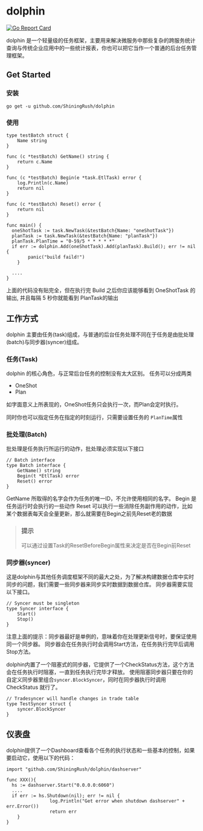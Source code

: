 # dolphin
[![Go Report Card](https://goreportcard.com/badge/github.com/ShiningRush/dolphin)](https://goreportcard.com/report/github.com/ShiningRush/dolphin)

dolphin 是一个轻量级的任务框架，主要用来解决微服务中那些复杂的跨服务统计查询与传统企业应用中的一些统计报表，你也可以把它当作一个普通的后台任务管理框架。

## Get Started

### 安装

```
go get -u github.com/ShiningRush/dolphin
```

### 使用

```
type testBatch struct {
	Name string
}

func (c *testBatch) GetName() string {
	return c.Name
}

func (c *testBatch) Begin(e *task.EtlTask) error {
	log.Println(c.Name)
	return nil
}

func (c *testBatch) Reset() error {
	return nil
}

func main() {
  oneShotTask := task.NewTask(&testBatch{Name: "oneShotTask"})
  planTask := task.NewTask(&testBatch{Name: "planTask"})
  planTask.PlanTime = "0-59/5 * * * * *" 
  if err := dolphin.Add(oneShotTask).Add(planTask).Build(); err != nil {
		panic("build faild!")
	}
  
  ....
}

```

上面的代码没有贴完全，但在执行完 Build 之后你应该能够看到 OneShotTask 的输出, 并且每隔 5 秒你就能看到 PlanTask的输出

## 工作方式
dolphin 主要由任务(task)组成，与普通的后台任务处理不同在于任务是由批处理(batch)与同步器(syncer)组成。

### 任务(Task)

dolphin 的核心角色，与正常后台任务的控制没有太大区别。
任务可以分成两类

- OneShot
- Plan

如字面意义上所表现的，OneShot任务只会执行一次，而Plan会定时执行。

同时你也可以指定任务在指定的时刻运行，只需要设置任务的 `PlanTime`属性

### 批处理(Batch)

批处理是任务执行所运行的动作，批处理必须实现以下接口

```
// Batch interface
type Batch interface {
	GetName() string
	Begin(t *EtlTask) error
	Reset() error
}
```

GetName 所取得的名字会作为任务的唯一ID，不允许使用相同的名字。
Begin 是任务运行时会执行的一些动作
Reset 可以执行一些消除任务副作用的动作，比如某个数据表每天会全量更新，那么就需要在Begin之前先Reset老的数据

> ### 提示
> 可以通过设置Task的ResetBeforeBegin属性来决定是否在Begin前Reset


### 同步器(syncer)

这是dolphin与其他任务调度框架不同的最大之处，为了解决构建数据仓库中实时同步的问题，我们需要一些同步器来同步实时数据到数据仓库。
同步器需要实现以下接口。

```
// Syncer must be singleton
type Syncer interface {
	Start()
	Stop()
}
```

注意上面的提示：同步器最好是单例的，意味着你在处理更新信号时，要保证使用同一个同步器。
同步器会在任务执行时会调用Start方法，在任务执行完毕后调用Stop方法。

dolphin内置了一个阻塞式的同步器，它提供了一个CheckStatus方法，这个方法会在任务执行时阻塞，一直到任务执行完毕才释放。
使用阻塞同步器只要在你的自定义同步器里组合`syncer.BlockSyncer`，同时在同步器执行时调用 CheckStatus 就行了。

```
// Tradesyncer will handle changes in trade table
type TestSyncer struct {
	syncer.BlockSyncer
}

```

## 仪表盘

dolphin提供了一个Dashboard查看各个任务的执行状态和一些基本的控制，如果要启动它，使用以下的代码：

```
import "github.com/ShiningRush/dolphin/dashserver"

func XXX(){
  hs := dashserver.Start("0.0.0.0:6060")
  ....
  if err := hs.Shutdown(nil); err != nil {
				log.Println("Get error when shutdown dashserver" + err.Error())
				return err
	}
}
```

